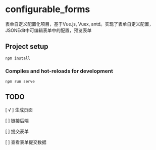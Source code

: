 # configurable_forms
表单自定义配置化项目，基于Vue.js, Vuex, antd。实现了表单自定义配置，JSONEdit中可编辑表单中的配置，预览表单
## Project setup
```
npm install
```

### Compiles and hot-reloads for development
```
npm run serve
```
## TODO

[ √ ] 生成页面

[  ] 链接后端

[  ] 提交表单

[  ] 查看表单提交数据
